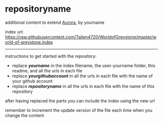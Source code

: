 # repositoryname
additional content to extend [Aurora](https://aurorabuilder.com/), by yourname

index url: https://raw.githubusercontent.com/Tallen4720/WorldofGreystone/master/world-of-greystone.index

---

instructions to get started with the repository:

- replace ***yourname*** in the index filename, the user-yourname folder, this readme, and all the urls in each file
- replace ***yourgithubaccount*** in all the urls in each file with the name of your github account
- replace ***repositoryname*** in all the urls in each file with the name of this repository

after having replaced the parts you can include the index using the new url

remember to increment the update version of the file each time when you change the content
